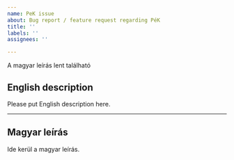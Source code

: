 ```yaml
---
name: PeK issue
about: Bug report / feature request regarding PéK
title: ''
labels: ''
assignees: ''

---
```


A magyar leírás lent található

## English description

Please put English description here.

---

## Magyar leírás

Ide kerül a magyar leírás.
